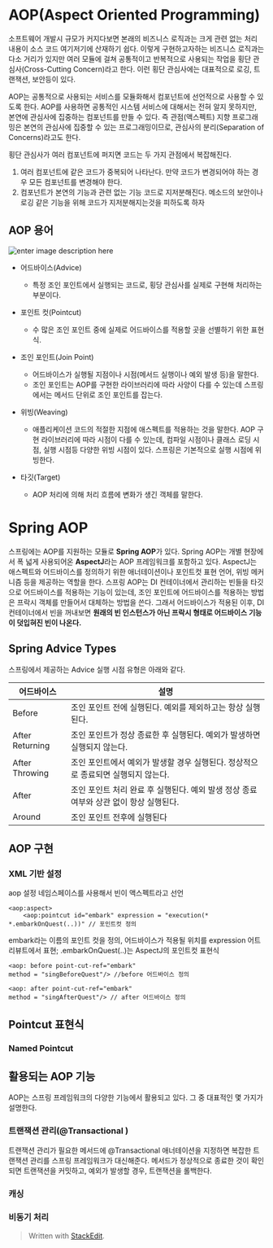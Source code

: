 # AOP(Aspect Oriented Programming)

소프트웨어 개발시 규모가 커지다보면 본래의 비즈니스 로직과는 크게 관련 없는 처리 내용이 소스 코드 여기저기에 산재하기 쉽다. 이렇게 구현하고자하는 비즈니스 로직과는 다소 거리가 있지만 여러 모듈에 걸쳐 공통적이고 반복적으로 사용되는 작업을 횡단 관심사(Cross-Cutting Concern)라고 한다. 이런 횡단 관심사에는 대표적으로 로깅, 트랜잭션, 보안등이 있다.

AOP는 공통적으로 사용되는 서비스를 모듈화해서 컴포넌트에 선언적으로 사용할 수 있도록 한다. AOP를 사용하면 공통적인 시스템 서비스에 대해서는 전혀 알지 못하지만, 본연에 관심사에 집중하는 컴포넌트를 만들 수 있다. 즉 관점(액스펙트) 지향 프로그래밍은 본연의 관심사에 집중할 수 있는 프로그래밍이므로, 관심사의 분리(Separation of Concerns)라고도 한다. 

횡단 관심사가 여러 컴포넌트에 퍼지면 코드는 두 가지 관점에서 복잡해진다.
1. 여러 컴포넌트에 같은 코드가 중복되어 나타난다. 만약 코드가 변경되어야 하는 경우 모든 컴포넌트를 변경해야 한다. 
2. 컴포넌트가 본연의 기능과 관련 없는 기능 코드로 지저분해진다. 메소드의 보안이나 로깅 같은 기능을 위해 코드가 지저분해지는것을 피하도록 하자 
 
## AOP 용어

![enter image description here](https://www.baeldung.com/wp-content/uploads/2017/11/Program_Execution.jpg)

* 어드바이스(Advice)
	* 특정 조인 포인트에서 실행되는 코드로, 횡당 관심사를 실제로 구현해 처리하는 부분이다.
* 포인트 컷(Pointcut)
	* 수 많은 조인 포인트 중에 실제로 어드바이스를 적용할 곳을 선별하기 위한 표현식. 
* 조인 포인트(Join Point)
	* 어드바이스가 실행될 지점이나 시점(메서드 실행이나 예외 발생 등)을 말한다. 
	* 조인 포인트는 AOP를 구현한 라이브러리에 따라 사양이 다를 수 있는데 스프링에서는 메서드 단위로 조인 포인트를 잡는다.

* 위빙(Weaving)
	* 애플리케이션 코드의 적절한 지점에 애스펙트를 적용하는 것을 말한다. AOP 구현 라이브러리에 따라 시점이 다를 수 있는데, 컴파일 시점이나 클래스 로딩 시점, 실행 시점등 다양한 위빙 시점이 있다. 스프링은 기본적으로 실행 시점에 위빙한다.
* 타깃(Target)
	* AOP 처리에 의해 처리 흐름에 변화가 생긴 객체를 말한다. 

# Spring AOP

스프링에는 AOP를 지원하는 모듈로 **Spring AOP**가 있다. Spring AOP는 개별 현장에서 폭 넓게 사용되어온 **AspectJ**라는 AOP 프레임워크를 포함하고 있다. AspectJ는 애스펙트와 어드바이스를 정의하기 위한 애너테이션이나 포인트컷 표현 언어, 위빙 메커니즘 등을 제공하는 역할을 한다. 
스프링 AOP는 DI 컨테이너에서 관리하는 빈들을 타깃으로 어드바이스를 적용하는 기능이 있는데, 조인 포인트에 어드바이스를 적용하는 방법은 프락시 객체를 만들어서 대체하는 방법을 쓴다. 그래서 어드바이스가 적용된 이후, DI 컨테이너에서 빈을 꺼내보면 **원래의 빈 인스턴스가 아닌 프락시 형태로 어드바이스 기능이 덧입혀진 빈이 나온다.** 

##  Spring Advice Types

스프링에서 제공하는 Advice 실행 시점 유형은 아래와 같다.

|어드바이스 | 설명 |
|--|--|
| Before  | 조인 포인트 전에 실행된다. 예외를 제외하고는 항상 실행된다.|
| After Returning  | 조인 포인트가 정상 종료한 후 실행된다. 예외가 발생하면 실행되지 않는다.|
| After Throwing  | 조인 포인트에서 예외가 발생할 경우 실행된다. 정상적으로 종료되면 실행되지 않는다.|
| After | 조인 포인트 처리 완료 후 실행된다. 예외 발생 정상 종료 여부와 상관 없이 항상 실행된다.|
| Around | 조인 포인트 전후에 실행된다|


## AOP 구현

### XML 기반 설정
aop 설정 네임스페이스를 사용해서 빈이 액스펙트라고 선언 
```
<aop:aspect>
	<aop:pointcut id="embark" expression = "execution(* *.embarkOnQuest(..))" // 포인트컷 정의
```

embark라는 이름의 포인트 컷을 정의, 어드바이스가 적용될 위치를 expression 어트리뷰트에서 표현; .embarkOnQuest(..)는 AspectJ의 포인트컷 표현식

```	
<aop: before point-cut-ref="embark"
method = "singBeforeQuest"/> //before 어드바이스 정의

<aop: after point-cut-ref="embark"
method = "singAfterQuest"/> // after 어드바이스 정의 
```
## Pointcut 표현식

### Named Pointcut

## 활용되는 AOP 기능

AOP는 스프링 프레임워크의 다양한 기능에서 활용되고 있다. 그 중 대표적인 몇 가지가 설명한다. 

### 트랜잭션 관리(@Transactional )

트랜잭션 관리가 필요한 메서드에 @Transactional 애너테이션을 지정하면 복잡한 트랜잭션 관리를 스프링 프레임워크가 대신해준다. 
메서드가 정상적으로 종료한 것이 확인 되면 트랜잭션을 커밋하고, 예외가 발생할 경우, 트랜잭션을 롤백한다. 

### 캐싱

### 비동기 처리







> Written with [StackEdit](https://stackedit.io/).
<!--stackedit_data:
eyJoaXN0b3J5IjpbLTQ2NzU3MjQyNiwxMDg5MDQwMjA0LDgzNj
g5NzA3MywtMTI0ODUxNjM4NiwxMDg4OTEwMDU3LC0zNzM1MTEx
MTksLTE2NjQ4MTA0NTEsLTE5OTMyMzg5OTEsLTg1MzI0NzAxMy
wtNjg5NjgyMzE5XX0=
-->